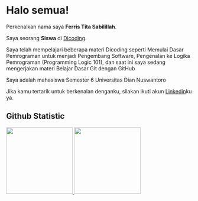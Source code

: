 # Halo semua! 

Perkenalkan nama saya **Ferris Tita Sabilillah**.<br>

Saya seorang **Siswa** di [Dicoding](https://www.dicoding.com/).<br>

Saya telah mempelajari beberapa materi Dicoding seperti Memulai Dasar Pemrograman untuk menjadi Pengembang Software, Pengenalan ke Logika Pemrograman (Programming Logic 101), dan saat ini saya sedang mengerjakan materi Belajar Dasar Git dengan GitHub<br>

Saya adalah mahasiswa Semester 6 Universitas Dian Nuswantoro <br>

Jika kamu tertarik untuk berkenalan denganku, silakan ikuti akun [Linkedin](https://www.linkedin.com/in/ferristitas/)ku ya.

## Github Statistic
<p align="left">
<a href="https://github.com/penuliscode">
  <img height="180em" src="https://github-readme-stats-eight-theta.vercel.app/api?username=penuliscode&show_icons=true&theme=algolia&include_all_commits=true&count_private=true"/>
  <img height="180em" src="https://github-readme-stats-eight-theta.vercel.app/api/top-langs/?username=penuliscode&layout=compact&theme=algolia"/>
</a>
</p>
